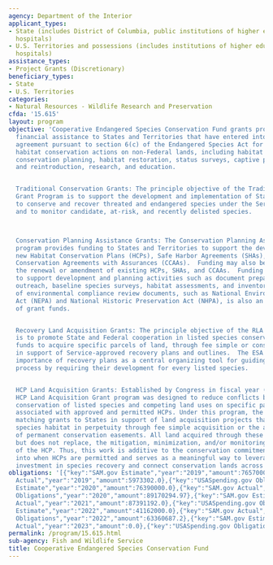 ```yaml
---
agency: Department of the Interior
applicant_types:
- State (includes District of Columbia, public institutions of higher education and
  hospitals)
- U.S. Territories and possessions (includes institutions of higher education and
  hospitals)
assistance_types:
- Project Grants (Discretionary)
beneficiary_types:
- State
- U.S. Territories
categories:
- Natural Resources - Wildlife Research and Preservation
cfda: '15.615'
layout: program
objective: 'Cooperative Endangered Species Conservation Fund grants provide Federal
  financial assistance to States and Territories that have entered into a cooperative
  agreement pursuant to section 6(c) of the Endangered Species Act for species and
  habitat conservation actions on non-Federal lands, including habitat acquisition,
  conservation planning, habitat restoration, status surveys, captive propagation
  and reintroduction, research, and education.


  Traditional Conservation Grants: The principle objective of the Traditional Conservation
  Grant Program is to support the development and implementation of States programs
  to conserve and recover threated and endangered species under the Service''s jurisdiction
  and to monitor candidate, at-risk, and recently delisted species.



  Conservation Planning Assistance Grants: The Conservation Planning Assistance Grant
  program provides funding to States and Territories to support the development of
  new Habitat Conservation Plans (HCPs), Safe Harbor Agreements (SHAs), and Candidate
  Conservation Agreements with Assurances (CCAAs).  Funding may also be used to support
  the renewal or amendment of existing HCPs, SHAs, and CCAAs.  Funding may be used
  to support development and planning activities such as document preparation, public
  outreach, baseline species surveys, habitat assessments, and inventories.  The preparation
  of environmental compliance review documents, such as National Environmental Policy
  Act (NEPA) and National Historic Preservation Act (NHPA), is also an eligible use
  of grant funds.


  Recovery Land Acquisition Grants: The principle objective of the RLA Grant program
  is to promote State and Federal cooperation in listed species conservation by leveraging
  funds to acquire specific parcels of land, through fee simple or conservation easement,
  in support of Service-approved recovery plans and outlines.  The ESA conveys the
  importance of recovery plans as a central organizing tool for guiding the recovery
  process by requiring their development for every listed species.


  HCP Land Acquisition Grants: Established by Congress in fiscal year (FY) 1997, the
  HCP Land Acquisition Grant program was designed to reduce conflicts between the
  conservation of listed species and competing land uses on specific parcels of land
  associated with approved and permitted HCPs. Under this program, the Service provides
  matching grants to States in support of land acquisition projects that will conserve
  species habitat in perpetuity through fee simple acquisition or the acquisition
  of permanent conservation easements. All land acquired through these grants complements,
  but does not replace, the mitigation, minimization, and/or monitoring commitments
  of the HCP. Thus, this work is additive to the conservation commitments entered
  into when HCPs are permitted and serves as a meaningful way to leverage non-Federal
  investment in species recovery and connect conservation lands across the landscape.'
obligations: '[{"key":"SAM.gov Estimate","year":"2019","amount":76570000.0},{"key":"SAM.gov
  Actual","year":"2019","amount":5973302.0},{"key":"USASpending.gov Obligations","year":"2019","amount":16900300.04},{"key":"SAM.gov
  Estimate","year":"2020","amount":76390000.0},{"key":"SAM.gov Actual","year":"2020","amount":0.0},{"key":"USASpending.gov
  Obligations","year":"2020","amount":89170294.97},{"key":"SAM.gov Estimate","year":"2021","amount":77600000.0},{"key":"SAM.gov
  Actual","year":"2021","amount":87391192.0},{"key":"USASpending.gov Obligations","year":"2021","amount":21547293.9},{"key":"SAM.gov
  Estimate","year":"2022","amount":41162000.0},{"key":"SAM.gov Actual","year":"2022","amount":101991189.0},{"key":"USASpending.gov
  Obligations","year":"2022","amount":63360687.2},{"key":"SAM.gov Estimate","year":"2023","amount":54661998.0},{"key":"SAM.gov
  Actual","year":"2023","amount":0.0},{"key":"USASpending.gov Obligations","year":"2023","amount":66922406.54}]'
permalink: /program/15.615.html
sub-agency: Fish and Wildlife Service
title: Cooperative Endangered Species Conservation Fund
---
```

